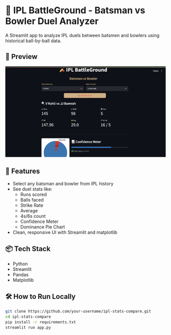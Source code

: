 # 🏏 IPL BattleGround - Batsman vs Bowler Duel Analyzer

A Streamlit app to analyze IPL duels between batsmen and bowlers using historical ball-by-ball data.

## 📸 Preview
![App Screenshot](OutputSS.png)

## 🚀 Features
- Select any batsman and bowler from IPL history
- See duel stats like:
  - Runs scored
  - Balls faced
  - Strike Rate
  - Average
  - 4s/6s count
  - Confidence Meter
  - Dominance Pie Chart
- Clean, responsive UI with Streamlit and matplotlib

## 📦 Tech Stack
- Python
- Streamlit
- Pandas
- Matplotlib

## 🛠️ How to Run Locally

```bash
git clone https://github.com/your-username/ipl-stats-compare.git
cd ipl-stats-compare
pip install -r requirements.txt
streamlit run app.py
